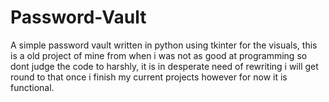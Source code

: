 # Password-Vault
A simple password vault written in python using tkinter for the visuals, this is a old project of mine from when i was not as good at programming so dont judge the code to harshly, it is in desperate need of rewriting i will get round to that once i finish my current projects however for now it is functional.
